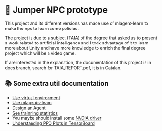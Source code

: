 
# :anger: Jumper NPC prototype

This project and its different versions has made use of mlagent-learn to make the npc to learn some policies.

The project is due to a subject (TAIA) of the degree that asked us to present a work related to artificial intelligence and I took advantage of it to learn more about Unity and have more knowledge to enrich the final degree project which will be a video game.

If are interested in the explanation, the documentation of this project is in docs branch, search for TAIA_REPORT.pdf, it is in Catalan.

## :books: Some extra util documentation

- [Use virtual environment](https://github.com/Unity-Technologies/ml-agents/blob/main/docs/Using-Virtual-Environment.md)
- [Use mlagents-learn](https://github.com/Unity-Technologies/ml-agents/blob/main/docs/Training-ML-Agents.md)
- [Design an Agent](https://github.com/Unity-Technologies/ml-agents/blob/main/docs/Learning-Environment-Design-Agents.md)
- [See trainning statistics](https://github.com/miyamotok0105/unity-ml-agents/blob/master/docs/Using-Tensorboard.md)
- You maybe should install some [NVDIA driver](https://www.tensorflow.org/install/gpu)
- [Understanding PPO Plots in TensorBoard](https://medium.com/aureliantactics/understanding-ppo-plots-in-tensorboard-cbc3199b9ba2)